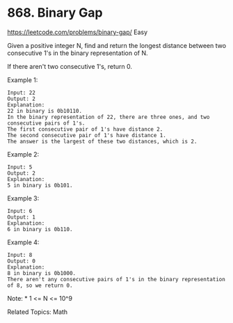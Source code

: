 # 868. Binary Gap
<https://leetcode.com/problems/binary-gap/>
Easy

Given a positive integer N, find and return the longest distance between two consecutive 1's in the binary representation of N.

If there aren't two consecutive 1's, return 0.

Example 1:

    Input: 22
    Output: 2
    Explanation: 
    22 in binary is 0b10110.
    In the binary representation of 22, there are three ones, and two consecutive pairs of 1's.
    The first consecutive pair of 1's have distance 2.
    The second consecutive pair of 1's have distance 1.
    The answer is the largest of these two distances, which is 2.

Example 2:

    Input: 5
    Output: 2
    Explanation: 
    5 in binary is 0b101.

Example 3:

    Input: 6
    Output: 1
    Explanation: 
    6 in binary is 0b110.

Example 4:

    Input: 8
    Output: 0
    Explanation: 
    8 in binary is 0b1000.
    There aren't any consecutive pairs of 1's in the binary representation of 8, so we return 0.
 

Note:
    * 1 <= N <= 10^9

Related Topics: Math


